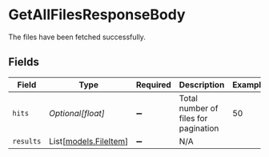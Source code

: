 # GetAllFilesResponseBody

The files have been fetched successfully.


## Fields

| Field                                          | Type                                           | Required                                       | Description                                    | Example                                        |
| ---------------------------------------------- | ---------------------------------------------- | ---------------------------------------------- | ---------------------------------------------- | ---------------------------------------------- |
| `hits`                                         | *Optional[float]*                              | :heavy_minus_sign:                             | Total number of files for pagination           | 50                                             |
| `results`                                      | List[[models.FileItem](../models/fileitem.md)] | :heavy_minus_sign:                             | N/A                                            |                                                |
